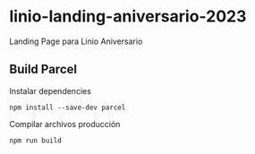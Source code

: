 # linio-landing-aniversario-2023
Landing Page para Linio Aniversario

## Build Parcel
Instalar dependencies
```
npm install --save-dev parcel
```
Compilar archivos producción
```
npm run build
```
